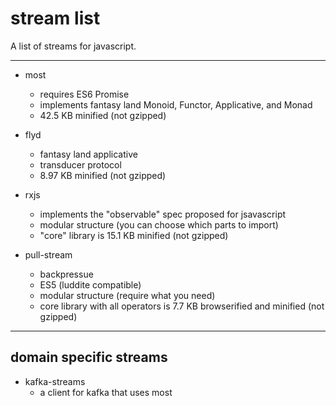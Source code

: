 # stream list

A list of streams for javascript. 

---------------------------

* most
  * requires ES6 Promise
  * implements fantasy land Monoid, Functor, Applicative, and Monad
  * 42.5 KB minified (not gzipped)

* flyd
  * fantasy land applicative
  * transducer protocol
  * 8.97 KB minified (not gzipped)

* rxjs
  * implements the "observable" spec proposed for jsavascript
  * modular structure (you can choose which parts to import)
  * "core" library is 15.1 KB minified (not gzipped)

* pull-stream
  * backpressue
  * ES5 (luddite compatible)
  * modular structure (require what you need)
  * core library with all operators is 7.7 KB browserified and minified (not gzipped)

-------------------------

## domain specific streams

* kafka-streams
  * a client for kafka that uses most




